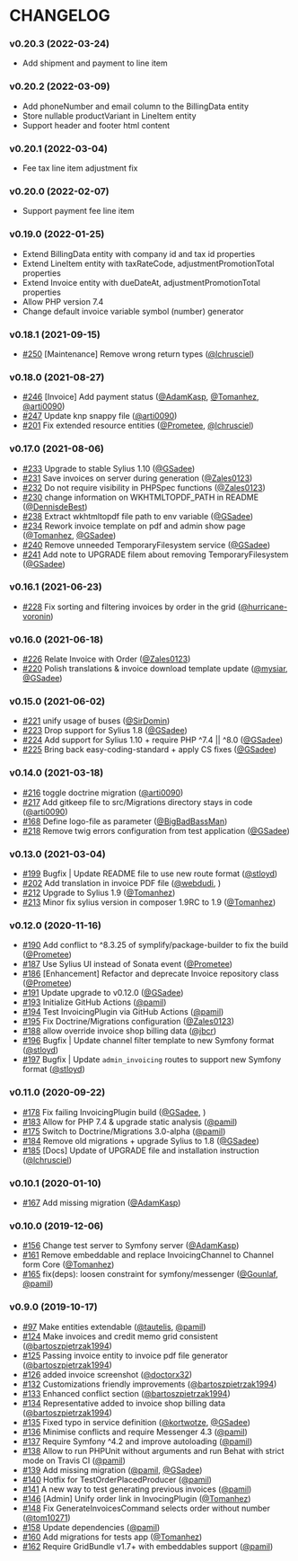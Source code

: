 # CHANGELOG

### v0.20.3 (2022-03-24)
- Add shipment and payment to line item


### v0.20.2 (2022-03-09)
- Add phoneNumber and email column to the BillingData entity
- Store nullable productVariant in LineItem entity
- Support header and footer html content

### v0.20.1 (2022-03-04)
- Fee tax line item adjustment fix

### v0.20.0 (2022-02-07)
- Support payment fee line item

### v0.19.0 (2022-01-25)
- Extend BillingData entity with company id and tax id properties
- Extend LineItem entity with taxRateCode, adjustmentPromotionTotal properties
- Extend Invoice entity with dueDateAt, adjustmentPromotionTotal properties
- Allow PHP version 7.4
- Change default invoice variable symbol (number) generator

### v0.18.1 (2021-09-15)

- [#250](https://github.com/Sylius/InvoicingPlugin/issues/250) [Maintenance] Remove wrong return types ([@lchrusciel](https://github.com/lchrusciel))

### v0.18.0 (2021-08-27)

- [#246](https://github.com/Sylius/InvoicingPlugin/issues/246) [Invoice] Add payment status ([@AdamKasp](https://github.com/AdamKasp), [@Tomanhez](https://github.com/Tomanhez), [@arti0090](https://github.com/arti0090))
- [#247](https://github.com/Sylius/InvoicingPlugin/issues/247) Update knp snappy file ([@arti0090](https://github.com/arti0090))
- [#201](https://github.com/Sylius/InvoicingPlugin/issues/201) Fix extended resource entities ([@Prometee](https://github.com/Prometee), [@lchrusciel](https://github.com/lchrusciel))

### v0.17.0 (2021-08-06)

- [#233](https://github.com/Sylius/InvoicingPlugin/issues/233) Upgrade to stable Sylius 1.10 ([@GSadee](https://github.com/GSadee))
- [#231](https://github.com/Sylius/InvoicingPlugin/issues/231) Save invoices on server during generation ([@Zales0123](https://github.com/Zales0123))
- [#232](https://github.com/Sylius/InvoicingPlugin/issues/232) Do not require visibility in PHPSpec functions ([@Zales0123](https://github.com/Zales0123))
- [#230](https://github.com/Sylius/InvoicingPlugin/issues/230) change information on WKHTMLTOPDF_PATH in README ([@DennisdeBest](https://github.com/DennisdeBest))
- [#238](https://github.com/Sylius/InvoicingPlugin/issues/238) Extract wkhtmltopdf file path to env variable ([@GSadee](https://github.com/GSadee))
- [#234](https://github.com/Sylius/InvoicingPlugin/issues/234) Rework invoice template on pdf and admin show page ([@Tomanhez](https://github.com/Tomanhez), [@GSadee](https://github.com/GSadee))
- [#240](https://github.com/Sylius/InvoicingPlugin/issues/240) Remove unneeded TemporaryFilesystem service ([@GSadee](https://github.com/GSadee))
- [#241](https://github.com/Sylius/InvoicingPlugin/issues/241) Add note to UPGRADE filem about removing TemporaryFilesystem ([@GSadee](https://github.com/GSadee))

### v0.16.1 (2021-06-23)

- [#228](https://github.com/Sylius/InvoicingPlugin/issues/228) Fix sorting and filtering invoices by order in the grid ([@hurricane-voronin](https://github.com/hurricane-voronin))

### v0.16.0 (2021-06-18)

- [#226](https://github.com/Sylius/InvoicingPlugin/issues/226) Relate Invoice with Order ([@Zales0123](https://github.com/Zales0123))
- [#220](https://github.com/Sylius/InvoicingPlugin/issues/220) Polish translations & invoice download template update ([@mysiar](https://github.com/mysiar), [@GSadee](https://github.com/GSadee))

### v0.15.0 (2021-06-02)

- [#221](https://github.com/Sylius/InvoicingPlugin/issues/221) unify usage of buses ([@SirDomin](https://github.com/SirDomin))
- [#223](https://github.com/Sylius/InvoicingPlugin/issues/223) Drop support for Sylius 1.8 ([@GSadee](https://github.com/GSadee))
- [#224](https://github.com/Sylius/InvoicingPlugin/issues/224) Add support for Sylius 1.10 + require PHP ^7.4 || ^8.0 ([@GSadee](https://github.com/GSadee))
- [#225](https://github.com/Sylius/InvoicingPlugin/issues/225) Bring back easy-coding-standard + apply CS fixes ([@GSadee](https://github.com/GSadee))

### v0.14.0 (2021-03-18)

- [#216](https://github.com/Sylius/InvoicingPlugin/issues/216) toggle doctrine migration ([@arti0090](https://github.com/arti0090))
- [#217](https://github.com/Sylius/InvoicingPlugin/issues/217) Add gitkeep file to src/Migrations directory stays in code ([@arti0090](https://github.com/arti0090))
- [#168](https://github.com/Sylius/InvoicingPlugin/issues/168) Define logo-file as parameter ([@BigBadBassMan](https://github.com/BigBadBassMan))
- [#218](https://github.com/Sylius/InvoicingPlugin/issues/218) Remove twig errors configuration from test application ([@GSadee](https://github.com/GSadee))

### v0.13.0 (2021-03-04)

- [#199](https://github.com/Sylius/InvoicingPlugin/issues/199) Bugfix | Update README file to use new route format ([@stloyd](https://github.com/stloyd))
- [#202](https://github.com/Sylius/InvoicingPlugin/issues/202) Add translation in invoice PDF file ([@webdudi](https://github.com/webdudi), )
- [#212](https://github.com/Sylius/InvoicingPlugin/issues/212) Upgrade to Sylius 1.9  ([@Tomanhez](https://github.com/Tomanhez))
- [#213](https://github.com/Sylius/InvoicingPlugin/issues/213) Minor fix sylius version in composer 1.9RC to 1.9 ([@Tomanhez](https://github.com/Tomanhez))

### v0.12.0 (2020-11-16)

- [#190](https://github.com/Sylius/InvoicingPlugin/issues/190) Add conflict to ^8.3.25 of symplify/package-builder to fix the build ([@Prometee](https://github.com/Prometee))
- [#187](https://github.com/Sylius/InvoicingPlugin/issues/187) Use Sylius UI instead of Sonata event ([@Prometee](https://github.com/Prometee))
- [#186](https://github.com/Sylius/InvoicingPlugin/issues/186) [Enhancement] Refactor and deprecate Invoice repository class ([@Prometee](https://github.com/Prometee))
- [#191](https://github.com/Sylius/InvoicingPlugin/issues/191) Update upgrade to v0.12.0 ([@GSadee](https://github.com/GSadee))
- [#193](https://github.com/Sylius/InvoicingPlugin/issues/193) Initialize GitHub Actions ([@pamil](https://github.com/pamil))
- [#194](https://github.com/Sylius/InvoicingPlugin/issues/194) Test InvoicingPlugin via GitHub Actions ([@pamil](https://github.com/pamil))
- [#195](https://github.com/Sylius/InvoicingPlugin/issues/195) Fix Doctrine/Migrations configuration ([@Zales0123](https://github.com/Zales0123))
- [#188](https://github.com/Sylius/InvoicingPlugin/issues/188) allow override invoice shop billing data ([@jbcr](https://github.com/jbcr))
- [#196](https://github.com/Sylius/InvoicingPlugin/issues/196) Bugfix | Update channel filter template to new Symfony format ([@stloyd](https://github.com/stloyd))
- [#197](https://github.com/Sylius/InvoicingPlugin/issues/197) Bugfix | Update `admin_invoicing` routes to support new Symfony format ([@stloyd](https://github.com/stloyd))

### v0.11.0 (2020-09-22)

- [#178](https://github.com/Sylius/InvoicingPlugin/issues/178) Fix failing InvoicingPlugin build ([@GSadee](https://github.com/GSadee), )
- [#183](https://github.com/Sylius/InvoicingPlugin/issues/183) Allow for PHP 7.4 & upgrade static analysis ([@pamil](https://github.com/pamil))
- [#175](https://github.com/Sylius/InvoicingPlugin/issues/175) Switch to Doctrine/Migrations 3.0-alpha ([@pamil](https://github.com/pamil))
- [#184](https://github.com/Sylius/InvoicingPlugin/issues/184) Remove old migrations + upgrade Sylius to 1.8 ([@GSadee](https://github.com/GSadee))
- [#185](https://github.com/Sylius/InvoicingPlugin/issues/185) [Docs] Update of UPGRADE file and installation instruction ([@lchrusciel](https://github.com/lchrusciel))

### v0.10.1 (2020-01-10)

- [#167](https://github.com/Sylius/InvoicingPlugin/issues/167) Add missing migration ([@AdamKasp](https://github.com/AdamKasp))

### v0.10.0 (2019-12-06)

- [#156](https://github.com/Sylius/InvoicingPlugin/issues/156) Change test server to Symfony server ([@AdamKasp](https://github.com/AdamKasp))
- [#161](https://github.com/Sylius/InvoicingPlugin/issues/161) Remove embeddable and replace InvoicingChannel to Channel form Core ([@Tomanhez](https://github.com/Tomanhez))
- [#165](https://github.com/Sylius/InvoicingPlugin/issues/165) fix(deps): loosen constraint for symfony/messenger ([@Gounlaf](https://github.com/Gounlaf), [@pamil](https://github.com/pamil))

### v0.9.0 (2019-10-17)

- [#97](https://github.com/Sylius/InvoicingPlugin/issues/97) Make entities extendable ([@tautelis](https://github.com/tautelis), [@pamil](https://github.com/pamil))
- [#124](https://github.com/Sylius/InvoicingPlugin/issues/124) Make invoices and credit memo grid consistent ([@bartoszpietrzak1994](https://github.com/bartoszpietrzak1994))
- [#125](https://github.com/Sylius/InvoicingPlugin/issues/125) Passing invoice entity to invoice pdf file generator ([@bartoszpietrzak1994](https://github.com/bartoszpietrzak1994))
- [#126](https://github.com/Sylius/InvoicingPlugin/issues/126) added invoice screenshot ([@doctorx32](https://github.com/doctorx32))
- [#132](https://github.com/Sylius/InvoicingPlugin/issues/132) Customizations friendly improvements ([@bartoszpietrzak1994](https://github.com/bartoszpietrzak1994))
- [#133](https://github.com/Sylius/InvoicingPlugin/issues/133) Enhanced conflict section ([@bartoszpietrzak1994](https://github.com/bartoszpietrzak1994))
- [#134](https://github.com/Sylius/InvoicingPlugin/issues/134) Representative added to invoice shop billing data ([@bartoszpietrzak1994](https://github.com/bartoszpietrzak1994))
- [#135](https://github.com/Sylius/InvoicingPlugin/issues/135) Fixed typo in service definition ([@kortwotze](https://github.com/kortwotze), [@GSadee](https://github.com/GSadee))
- [#136](https://github.com/Sylius/InvoicingPlugin/issues/136) Minimise conflicts and require Messenger 4.3 ([@pamil](https://github.com/pamil))
- [#137](https://github.com/Sylius/InvoicingPlugin/issues/137) Require Symfony ^4.2 and improve autoloading ([@pamil](https://github.com/pamil))
- [#138](https://github.com/Sylius/InvoicingPlugin/issues/138) Allow to run PHPUnit without arguments and run Behat with strict mode on Travis CI ([@pamil](https://github.com/pamil))
- [#139](https://github.com/Sylius/InvoicingPlugin/issues/139) Add missing migration ([@pamil](https://github.com/pamil), [@GSadee](https://github.com/GSadee))
- [#140](https://github.com/Sylius/InvoicingPlugin/issues/140) Hotfix for TestOrderPlacedProducer ([@pamil](https://github.com/pamil))
- [#141](https://github.com/Sylius/InvoicingPlugin/issues/141) A new way to test generating previous invoices ([@pamil](https://github.com/pamil))
- [#146](https://github.com/Sylius/InvoicingPlugin/issues/146) [Admin] Unify order link in InvocingPlugin ([@Tomanhez](https://github.com/Tomanhez))
- [#148](https://github.com/Sylius/InvoicingPlugin/issues/148) Fix GenerateInvoicesCommand selects order without number ([@tom10271](https://github.com/tom10271))
- [#158](https://github.com/Sylius/InvoicingPlugin/issues/158) Update dependencies ([@pamil](https://github.com/pamil))
- [#160](https://github.com/Sylius/InvoicingPlugin/issues/160) Add migrations for tests app ([@Tomanhez](https://github.com/Tomanhez))
- [#162](https://github.com/Sylius/InvoicingPlugin/issues/162) Require GridBundle v1.7+ with embeddables support ([@pamil](https://github.com/pamil))
